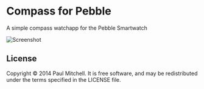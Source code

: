 Compass for Pebble
==================

A simple compass watchapp for the Pebble Smartwatch

![Screenshot](https://raw.github.com/paulmitchell/pebble-compass/master/screenshots/pebble-screenshot_2014-01-05_13-39-25.png)

License
-------

Copyright © 2014 Paul Mitchell. It is free software, and may be redistributed under the terms specified in the LICENSE file.
